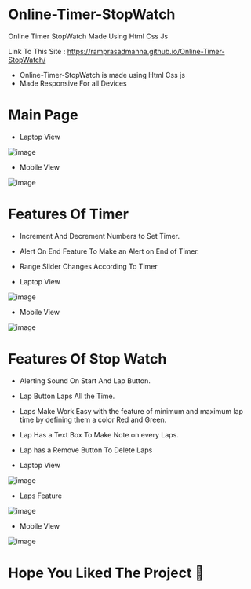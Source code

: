 # Online-Timer-StopWatch
Online Timer StopWatch Made Using Html Css Js

Link To This Site : https://ramprasadmanna.github.io/Online-Timer-StopWatch/


- Online-Timer-StopWatch is made using Html Css js
- Made Responsive For all Devices

# Main Page

- Laptop View

![image](https://user-images.githubusercontent.com/97107928/221424637-35e4a93e-6b16-4c3f-897f-deca5d7629c5.png)

- Mobile View

![image](https://user-images.githubusercontent.com/97107928/221425553-b09987a3-4233-4ed4-a7a2-427de4902fc7.png)


# Features Of Timer
- Increment And Decrement Numbers to Set Timer.
- Alert On End Feature To Make an Alert on End of Timer.
- Range Slider Changes According To Timer

- Laptop View

![image](https://user-images.githubusercontent.com/97107928/221424102-6e8c584f-09e3-4880-9051-3c3d4981c52b.png)

- Mobile View

![image](https://user-images.githubusercontent.com/97107928/221425642-0515baca-719f-40f1-9b66-2a907f44268e.png)


# Features Of Stop Watch
- Alerting Sound On Start And Lap Button.
- Lap Button Laps All the Time.
- Laps Make Work Easy with the feature of minimum and maximum lap time by defining them a color Red and Green.
- Lap Has a Text Box To Make Note on every Laps.
- Lap has a Remove Button To Delete Laps

- Laptop View

![image](https://user-images.githubusercontent.com/97107928/221424126-7a80e31f-12e0-4062-8ef3-76992ce965d1.png)

- Laps Feature

![image](https://user-images.githubusercontent.com/97107928/221425290-40050877-1b0d-4786-b918-303b3395bae3.png)

- Mobile View

![image](https://user-images.githubusercontent.com/97107928/221425800-6e26d02b-3d49-4ff1-9872-665cabc3951c.png)

# Hope You Liked The Project 🥳





